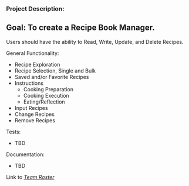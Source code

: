 ### Project Description:
## Goal: To create a Recipe Book Manager.

Users should have the ability to Read, Write, Update, and Delete Recipes.

General Functionality:
- Recipe Exploration
- Recipe Selection, Single and Bulk
- Saved and/or Favorite Recipes
- Instructions
    - Cooking Preparation
    - Cooking Execution
    - Eating/Reflection
- Input Recipes
- Change Recipes
- Remove Recipes

Tests:
- TBD

Documentation:
- TBD

Link to *[Team Roster](https://github.com/cse110-fa21-group27/cse110-fa21-group27/blob/main/admin/team.md)*
